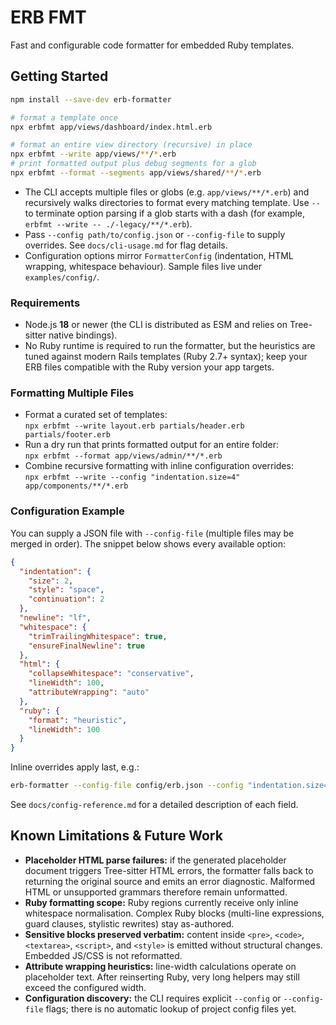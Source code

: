 # ERB FMT

Fast and configurable code formatter for embedded Ruby templates.

## Getting Started

```sh
npm install --save-dev erb-formatter

# format a template once
npx erbfmt app/views/dashboard/index.html.erb

# format an entire view directory (recursive) in place
npx erbfmt --write app/views/**/*.erb
# print formatted output plus debug segments for a glob
npx erbfmt --format --segments app/views/shared/**/*.erb
```

- The CLI accepts multiple files or globs (e.g. `app/views/**/*.erb`) and
  recursively walks directories to format every matching template. Use `--` to
  terminate option parsing if a glob starts with a dash (for example,
  `erbfmt --write -- ./-legacy/**/*.erb`).
- Pass `--config path/to/config.json` or `--config-file` to supply overrides. See
  `docs/cli-usage.md` for flag details.
- Configuration options mirror `FormatterConfig` (indentation, HTML wrapping,
  whitespace behaviour). Sample files live under `examples/config/`.

### Requirements
- Node.js **18** or newer (the CLI is distributed as ESM and relies on
  Tree-sitter native bindings).
- No Ruby runtime is required to run the formatter, but the heuristics are
  tuned against modern Rails templates (Ruby 2.7+ syntax); keep your ERB files
  compatible with the Ruby version your app targets.

### Formatting Multiple Files
- Format a curated set of templates:  
  `npx erbfmt --write layout.erb partials/header.erb partials/footer.erb`
- Run a dry run that prints formatted output for an entire folder:  
  `npx erbfmt --format app/views/admin/**/*.erb`
- Combine recursive formatting with inline configuration overrides:  
  `npx erbfmt --write --config "indentation.size=4" app/components/**/*.erb`

### Configuration Example
You can supply a JSON file with `--config-file` (multiple files may be merged in
order). The snippet below shows every available option:

```json
{
  "indentation": {
    "size": 2,
    "style": "space",
    "continuation": 2
  },
  "newline": "lf",
  "whitespace": {
    "trimTrailingWhitespace": true,
    "ensureFinalNewline": true
  },
  "html": {
    "collapseWhitespace": "conservative",
    "lineWidth": 100,
    "attributeWrapping": "auto"
  },
  "ruby": {
    "format": "heuristic",
    "lineWidth": 100
  }
}
```

Inline overrides apply last, e.g.:

```sh
erb-formatter --config-file config/erb.json --config "indentation.size=4,ruby.format='none'" app/views/**/*.erb
```

See `docs/config-reference.md` for a detailed description of each field.

## Known Limitations & Future Work

- **Placeholder HTML parse failures:** if the generated placeholder document
  triggers Tree-sitter HTML errors, the formatter falls back to returning the
  original source and emits an error diagnostic. Malformed HTML or unsupported
  grammars therefore remain unformatted.
- **Ruby formatting scope:** Ruby regions currently receive only inline
  whitespace normalisation. Complex Ruby blocks (multi-line expressions, guard
  clauses, stylistic rewrites) stay as-authored. 
- **Sensitive blocks preserved verbatim:** content inside `<pre>`, `<code>`,
  `<textarea>`, `<script>`, and `<style>` is emitted without structural changes.
  Embedded JS/CSS is not reformatted.
- **Attribute wrapping heuristics:** line-width calculations operate on
  placeholder text. After reinserting Ruby, very long helpers may still exceed
  the configured width.
- **Configuration discovery:** the CLI requires explicit `--config` or
  `--config-file` flags; there is no automatic lookup of project config files
  yet.
